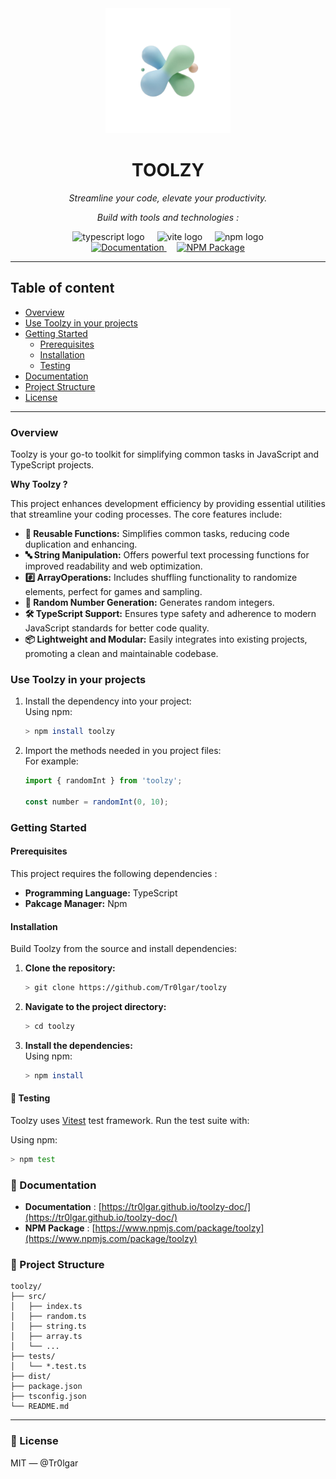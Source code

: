 <div align="center">
  <img height="200" src="toolzy-logo.png"/>
</div>

<h1 align="center">TOOLZY</h1>
<p align="center"><i>Streamline your code, elevate your productivity.</i></p>
<p align="center"><i>Build with tools and technologies :</i></p>
<div align="center">
  <img src="https://img.shields.io/badge/TypeScript-3178C6?logo=typescript&logoColor=white&style=for-the-badge" height="30" alt="typescript logo"  />
  <img width="12" />
  <img src="https://img.shields.io/badge/Vite-646CFF?logo=vite&logoColor=white&style=for-the-badge" height="30" alt="vite logo"  />
  <img width="12" />
  <img src="https://img.shields.io/badge/npm-CB3837?logo=npm&logoColor=white&style=for-the-badge" height="30" alt="npm logo"  />
</div>

<div align="center">
  <a href="https://tr0lgar.github.io/toolzy-doc/" target="_blank">
    <img src="https://img.shields.io/badge/Documentation-00C7B7?style=for-the-badge&logo=bookstack&logoColor=white" alt="Documentation" height="30" />
  </a>
  <img width="12" />
  <a href="https://www.npmjs.com/package/toolzy" target="_blank">
    <img src="https://img.shields.io/badge/NPM_Package-CB3837?style=for-the-badge&logo=npm&logoColor=white" alt="NPM Package" height="30" />
  </a>
</div>

---

<h2>Table of content</h2>

- [Overview](#overview)
- [Use Toolzy in your projects](#use-toolzy-in-your-projects)
- [Getting Started](#getting-started)
  - [Prerequisites](#prerequisites)
  - [Installation](#installation)
  - [Testing](#-testing)
- [Documentation](#-documentation)
- [Project Structure](#-project-structure)
- [License](#-license)


---

### Overview

Toolzy is your go-to toolkit for simplifying common tasks in JavaScript and TypeScript projects.

**Why Toolzy ?**

This project enhances development efficiency by providing essential utilities that streamline your coding processes. The
core features include:
- **🎲 Reusable Functions:** Simplifies common tasks, reducing code duplication and enhancing.
- **🔤 String Manipulation:** Offers powerful text processing functions for improved readability and web optimization.
- **#️⃣ ArrayOperations:** Includes shuffling functionality to randomize elements, perfect for games and sampling.
- **🔢 Random Number Generation:** Generates random integers.
- **🛠️ TypeScript Support:** Ensures type safety and adherence to modern JavaScript standards for better code quality.
- **📦 Lightweight and Modular:** Easily integrates into existing projects, promoting a clean and maintainable codebase.

### Use Toolzy in your projects
1. Install the dependency into your project:  
   Using npm:
   ```bash
   > npm install toolzy
   ```
2. Import the methods needed in you project files:  
   For example:
    ```ts
    import { randomInt } from 'toolzy';
   
    const number = randomInt(0, 10);
    ```

### Getting Started
#### Prerequisites
This project requires the following dependencies :
- **Programming Language:** TypeScript
- **Pakcage Manager:** Npm

#### Installation
Build Toolzy from the source and install dependencies:

1. **Clone the repository:**
    ```bash
    > git clone https://github.com/Tr0lgar/toolzy
    ```
2. **Navigate to the project directory:**
    ```bash
    > cd toolzy
    ```
3. **Install the dependencies:**  
    Using npm:
    ```bash
    > npm install
    ```

#### 🧪 Testing
Toolzy uses [Vitest](https://vitest.dev/) test framework. Run the test suite with:

Using npm: 
```bash
> npm test
```

### 🔗 Documentation
- **Documentation** : [https://tr0lgar.github.io/toolzy-doc/](https://tr0lgar.github.io/toolzy-doc/)
- **NPM Package** : [https://www.npmjs.com/package/toolzy](https://www.npmjs.com/package/toolzy)
    
### 📁 Project Structure
```
toolzy/
├── src/
│   ├── index.ts
│   ├── random.ts
│   ├── string.ts
│   ├── array.ts
│   └── ...
├── tests/
│   └── *.test.ts
├── dist/
├── package.json
├── tsconfig.json
└── README.md
```

---

### 📝 License

MIT — @Tr0lgar